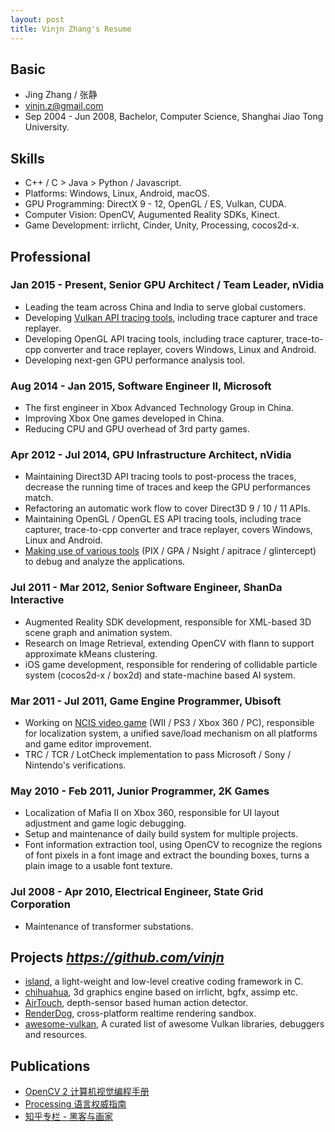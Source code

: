 ```yaml
---
layout: post
title: Vinjn Zhang's Resume
---
```


## Basic ##

*   Jing Zhang / 张静
*   vinjn.z@gmail.com
*   Sep 2004 - Jun 2008, Bachelor, Computer Science, Shanghai Jiao Tong University.   

## Skills ##

*   C++ / C > Java > Python / Javascript.
*   Platforms: Windows, Linux, Android, macOS.
*   GPU Programming: DirectX 9 - 12, OpenGL / ES, Vulkan, CUDA.
*   Computer Vision: OpenCV, Augumented Reality SDKs, Kinect.
*   Game Development: irrlicht, Cinder, Unity, Processing, cocos2d-x.

## Professional ##

### Jan 2015 - Present, Senior GPU Architect / Team Leader, nVidia ###

*   Leading the team across China and India to serve global customers.
*   Developing [Vulkan API tracing tools](https://github.com/LunarG/VulkanTools), including trace capturer and trace replayer.
*   Developing OpenGL API tracing tools, including trace capturer, trace-to-cpp converter and trace replayer, covers Windows, Linux and Android.
*   Developing next-gen GPU performance analysis tool.

### Aug 2014 - Jan 2015, Software Engineer II, Microsoft ###

*   The first engineer in Xbox Advanced Technology Group in China.
*   Improving Xbox One games developed in China.
*   Reducing CPU and GPU overhead of 3rd party games.

### Apr 2012 - Jul 2014, GPU Infrastructure Architect, nVidia ###

*   Maintaining Direct3D API tracing tools to post-process the traces, decrease the running time of traces and keep the GPU performances match.
*   Refactoring an automatic work flow to cover Direct3D 9 / 10 / 11 APIs.
*   Maintaining OpenGL / OpenGL ES API tracing tools, including trace capturer, trace-to-cpp converter and trace replayer, covers Windows, Linux and Android.
*   [Making use of various tools](https://github.com/vinjn/vinjn.github.io/blob/master/_posts/2013-07-07-graphics-debugging-tools-overview.md) (PIX / GPA / Nsight / apitrace / glintercept) to debug and analyze the applications.

### Jul 2011 - Mar 2012, Senior Software Engineer, ShanDa Interactive ###

*   Augmented Reality SDK development, responsible for XML-based 3D scene graph and animation system.
*   Research on Image Retrieval, extending OpenCV with flann to support approximate kMeans clustering.
*   iOS game development, responsible for rendering of collidable particle system (cocos2d-x / box2d) and state-machine based AI system.

### Mar 2011 - Jul 2011, Game Engine Programmer, Ubisoft ###

*   Working on [NCIS video game](http://www.mobygames.com/developer/sheet/view/by_genre/developerId,532850/) (WII / PS3 / Xbox 360 / PC), responsible for localization system, a unified save/load mechanism on all platforms and game editor improvement.
*   TRC / TCR / LotCheck implementation to pass Microsoft / Sony / Nintendo's verifications.

### May 2010 - Feb 2011, Junior Programmer, 2K Games ###

*   Localization of Mafia II on Xbox 360, responsible for UI layout adjustment and game logic debugging.
*   Setup and maintenance of daily build system for multiple projects.
*   Font information extraction tool, using OpenCV to recognize the regions of font pixels in a font image and extract the bounding boxes, turns a plain image to a usable font texture.   

### Jul 2008 - Apr 2010, Electrical Engineer, State Grid Corporation ###

*   Maintenance of transformer substations.

## Projects *https://github.com/vinjn* ##

*   [island](https://github.com/island-org/island), a light-weight and low-level creative coding framework in C.
*   [chihuahua](https://github.com/jing-engine/chihuahua), 3d graphics engine based on irrlicht, bgfx, assimp etc.
*   [AirTouch](https://github.com/jing-interactive/AirTouch), depth-sensor based human action detector.
*   [RenderDog](https://github.com/jing-interactive/RenderDog), cross-platform realtime rendering sandbox.
*   [awesome-vulkan](https://github.com/vinjn/awesome-vulkan), A curated list of awesome Vulkan libraries, debuggers and resources.

## Publications ##

*   [OpenCV 2 计算机视觉编程手册](http://www.amazon.cn/OpenCV2%E8%AE%A1%E7%AE%97%E6%9C%BA%E8%A7%86%E8%A7%89%E7%BC%96%E7%A8%8B%E6%89%8B%E5%86%8C-Robert-Laganiere%E8%91%97-%E5%BC%A0%E9%9D%99/dp/B00DO9TC6C/)
*   [Processing 语言权威指南](http://www.amazon.cn/Processing%E8%AF%AD%E8%A8%80%E6%9D%83%E5%A8%81%E6%8C%87%E5%8D%97-%E7%91%9E%E6%96%AF/dp/B00FEMKN7Y/)
*   [知乎专栏 - 黑客与画家](http://zhuanlan.zhihu.com/hacker-and-painter/)

